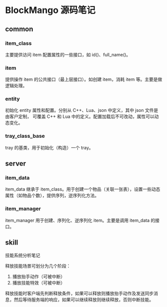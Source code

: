 # BlockMango 源码笔记

## common
### item_class
主要提供访问 item 配置属性的一些接口，如 id()、full_name()。

### item
提供操作 item 的公共接口（最上层接口）。如创建 item，消耗 item 等。主要是做逻辑处理。

### entity
初始化 entity 属性和配置。分别从 C++、Lua、json 中定义，其中 json 文件是由客户定制，
可覆盖 C++ 和 Lua 中的定义。配置加载后不可改动，属性可以动态变化。

### tray_class_base
tray 的基类，用于初始化（构造）一个 tray。
## server
### item_data
item_data 继承于 item_class。用于创建一个物品（关联一张表），设置一些动态属性（如物品个数），提供序列，逆序列化方法。

### item_manager
item_manager 用于创建、序列化、逆序列化 item。主要是调用 item_data 的接口。

## skill
技能系统分析笔记

释放技能场景可划分为几个阶段：
1. 播放抬手动作（可被中断）
2. 播放技能特效（可被中断）

释放技能时客户端先判断释放条件，如果可以释放则播放抬手动作及发送同步消息，然后等待服务端的响应，如果可以继续释放则继续释放，否则中断技能。
